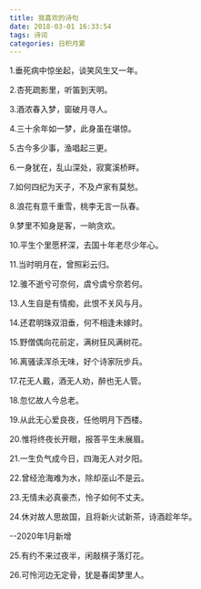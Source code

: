 ```yaml
---
title: 我喜欢的诗句
date: 2018-03-01 16:33:54
tags: 诗词
categories: 日积月累
---
```


1.垂死病中惊坐起，谈笑风生又一年。

2.杏死疏影里，听笛到天明。

3.酒浓春入梦，窗破月寻人。

4.三十余年如一梦，此身虽在堪惊。

5.古今多少事，渔唱起三更。

6.一身犹在，乱山深处，寂寞溪桥畔。

7.如何四纪为天子，不及卢家有莫愁。

8.浪花有意千重雪，桃李无言一队春。

9.梦里不知身是客，一晌贪欢。

10.平生个里愿杯深，去国十年老尽少年心。

11.当时明月在，曾照彩云归。

12.骓不逝兮可奈何，虞兮虞兮奈若何。

13.人生自是有情痴，此恨不关风与月。

14.还君明珠双泪垂，何不相逢未嫁时。

15.野僧偶向花前定，满树狂风满树花。

16.离骚读浑杀无味，好个诗家阮步兵。

17.花无人戴，酒无人劝，醉也无人管。

18.忽忆故人今总老。

19.从此无心爱良夜，任他明月下西楼。

20.惟将终夜长开眼，报答平生未展眉。

21.一生负气成今日，四海无人对夕阳。

22.曾经沧海难为水，除却巫山不是云。

23.无情未必真豪杰，怜子如何不丈夫。

24.休对故人思故国，且将新火试新茶，诗酒趁年华。

--2020年1月新增

25.有约不来过夜半，闲敲棋子落灯花。

26.可怜河边无定骨，犹是春闺梦里人。
